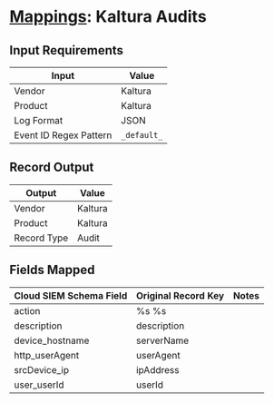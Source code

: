 # [Mappings](README.md): Kaltura Audits

## Input Requirements

|Input|Value|
|-----|-----|
|Vendor|Kaltura|
|Product|Kaltura|
|Log Format|JSON|
|Event ID Regex Pattern|`_default_`|

## Record Output

|Output|Value|
|------|-----|
|Vendor|Kaltura|
|Product|Kaltura|
|Record Type|Audit|

## Fields Mapped

|Cloud SIEM Schema Field|Original Record Key|Notes|
|-----------------------|-------------------|-----|
|action|%s %s||
|description|description||
|device_hostname|serverName||
|http_userAgent|userAgent||
|srcDevice_ip|ipAddress||
|user_userId|userId||

